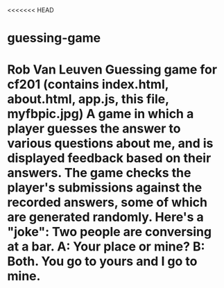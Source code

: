 <<<<<<< HEAD
# guessing-game
Rob Van Leuven
Guessing game for cf201 (contains index.html, about.html, app.js, this file, myfbpic.jpg)
A game in which a player guesses the answer to various questions about me, and is displayed feedback based on their answers.
The game checks the player's submissions against the recorded answers, some of which are generated randomly.
Here's a "joke":
Two people are conversing at a bar.
A: Your place or mine?
B: Both. You go to yours and I go to mine.
=======
